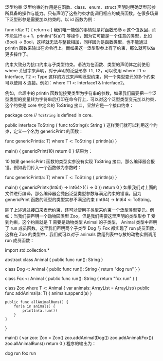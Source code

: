 泛型约束
泛型约束的作用是在函数、class、enum、struct 声明时明确泛型形参所具备的操作与能力。只有声明了这些约束才能调用相应的成员函数。在很多场景下泛型形参是需要加以约束的。以 id 函数为例：

func id<T>(a: T) {
    return a
}
我们唯一能做的事情就是将函数形参 a 这个值返回，而不能进行 a + 1，println("${a}") 等操作，因为它可能是一个任意的类型，比如 (Bool) -> Bool，这样就无法与整数相加，同样因为是函数类型，也不能通过 println 函数来输出在命令行上。而如果这一泛型形参上有了约束，那么就可以做更多操作了。

约束大致分为接口约束与子类型约束。语法为在函数、类型的声明体之前使用 where 关键字来声明，对于声明的泛型形参 T1, T2，可以使用 where T1 <: Interface, T2 <: Type 这样的方式来声明泛型约束，同一个类型变元的多个约束可以使用 & 连接。例如：where T1 <: Interface1 & Interface2。

例如，仓颉中的 println 函数能接受类型为字符串的参数，如果我们需要把一个泛型类型的变量转为字符串后打印在命令行上，可以对这个泛型类型变元加以约束，这个约束是 core 中定义的 ToString 接口，显然它是一个接口约束：

package core // `ToString` is defined in core.

public interface ToString {
    func toString(): String
}
这样我们就可以利用这个约束，定义一个名为 genericPrint 的函数：

func genericPrint<T>(a: T) where T <: ToString {
    println(a)
}

main() {
    genericPrint<Int64>(10)
    return 0
}
结果为：

10
如果 genericPrint 函数的类型实参没有实现 ToString 接口，那么编译器会报错。例如我们传入一个函数做为参数时：

func genericPrint<T>(a: T) where T <: ToString {
    println(a)
}

main() {
    genericPrint<(Int64) -> Int64>({ i => 0 })
    return 0
}
如果我们对上面的文件进行编译，那么编译器会抛出泛型类型参数与满足约束的错误。因为 genericPrint 函数的泛型的类型实参不满足约束 (Int64) -> Int64 <: ToString。

除了上述通过接口来表示约束，还可以使用子类型来约束一个泛型类型变元。例如：当我们要声明一个动物园类型 Zoo<T>，但是我们需要这里声明的类型形参 T 受到约束，这个约束就是 T 需要是动物类型 Animal 的子类型， Animal 类型中声明了 run 成员函数。这里我们声明两个子类型 Dog 与 Fox 都实现了 run 成员函数，这样在 Zoo<T> 的类型中，我们就可以对于 animals 数组列表中存放的动物实例调用 run 成员函数：

import std.collection.*

abstract class Animal {
    public func run(): String
}

class Dog <: Animal {
    public func run(): String {
        return "dog run"
    }
}

class Fox <: Animal {
    public func run(): String {
        return "fox run"
    }
}

class Zoo<T> where T <: Animal {
    var animals: ArrayList<Animal> = ArrayList<Animal>()
    public func addAnimal(a: T) {
        animals.append(a)
    }

    public func allAnimalRuns() {
        for(a in animals) {
            println(a.run())
        }
    }
}

main() {
    var zoo: Zoo<Animal> = Zoo<Animal>()
    zoo.addAnimal(Dog())
    zoo.addAnimal(Fox())
    zoo.allAnimalRuns()
    return 0
}
程序的输出为：


dog run
fox run